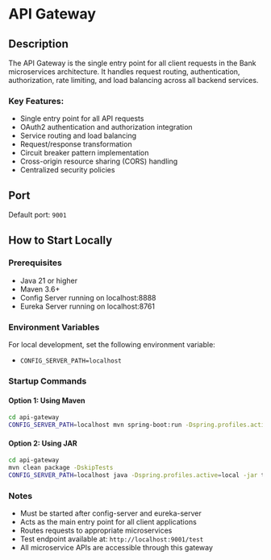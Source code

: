 # API Gateway

## Description
The API Gateway is the single entry point for all client requests in the Bank microservices architecture. It handles request routing, authentication, authorization, rate limiting, and load balancing across all backend services.

### Key Features:
- Single entry point for all API requests
- OAuth2 authentication and authorization integration
- Service routing and load balancing
- Request/response transformation
- Circuit breaker pattern implementation
- Cross-origin resource sharing (CORS) handling
- Centralized security policies

## Port
Default port: `9001`

## How to Start Locally

### Prerequisites
- Java 21 or higher
- Maven 3.6+
- Config Server running on localhost:8888
- Eureka Server running on localhost:8761

### Environment Variables
For local development, set the following environment variable:
- `CONFIG_SERVER_PATH=localhost`

### Startup Commands

#### Option 1: Using Maven
```bash
cd api-gateway
CONFIG_SERVER_PATH=localhost mvn spring-boot:run -Dspring.profiles.active=local
```

#### Option 2: Using JAR
```bash
cd api-gateway
mvn clean package -DskipTests
CONFIG_SERVER_PATH=localhost java -Dspring.profiles.active=local -jar target/api-gateway-0.0.1-SNAPSHOT.jar
```

### Notes
- Must be started after config-server and eureka-server
- Acts as the main entry point for all client applications
- Routes requests to appropriate microservices
- Test endpoint available at: `http://localhost:9001/test`
- All microservice APIs are accessible through this gateway 